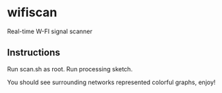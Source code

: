 wifiscan
========

Real-time W-FI signal scanner

Instructions
------------

Run scan.sh as root.
Run processing sketch.

You should see surrounding networks represented colorful graphs, enjoy!

